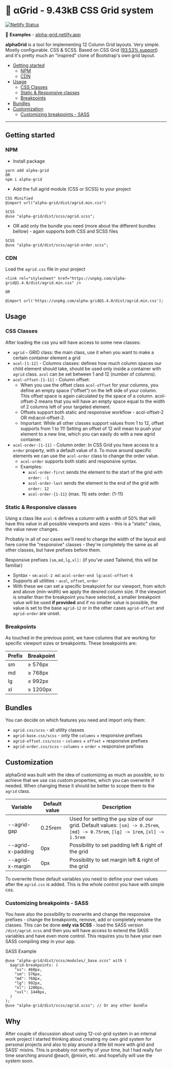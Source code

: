 # 🧱 αGrid - 9.43kB CSS Grid system

[![Netlify Status](https://api.netlify.com/api/v1/badges/d8cddbf0-a67c-4a0d-a6e7-4745500f75ae/deploy-status)](https://app.netlify.com/sites/alpha-grid/deploys) <br/>


📌 **Examples** - [alpha-grid.netlify.app](https://alpha-grid.netlify.app/) <br/>

**alphaGrid** is a tool for implementing 12 Column Grid layouts. Very simple. Mostly configurable. CSS & SCSS. 
Based on CSS Grid ([93.53% support](https://caniuse.com/?search=grid)) and it's pretty much an "inspired" clone of Bootstrap's own grid layout.


- [Getting started](#getting-started)
  - [NPM](#npm)
  - [CDN](#cdn)
- [Usage](#usage)
  - [CSS Classes](#css-classes)
  - [Static & Responsive classes](#static--responsive-classes)
  - [Breakpoints](#breakpoints)
- [Bundles](#bundles)
- [Customization](#customization)
  - [Customizing breakpoints - SASS](#customizing-breakpoints---sass)

------

## Getting started

### NPM
- Install package
```
yarn add alpha-grid
OR 
npm i alpha-grid
```
- Add the full agrid module (CSS or SCSS) to your project

```
CSS Minified
@import url("alpha-grid/dist/agrid.min.css")

SCSS
@use "alpha-grid/dist/scss/agrid.scss";
```
- OR add only the bundle you need (more about the different bundles bellow) - again supports both CSS and SCSS files

```
SCSS
@use "alpha-grid/dist/scss/agrid-order.scss";
```

### CDN
Load the `agrid.css` file in your project
```
<link rel="stylesheet" href="https://unpkg.com/alpha-grid@1.4.0/dist/agrid.min.css" />

OR

@import url('https://unpkg.com/alpha-grid@1.4.0/dist/agrid.min.css');
```

## Usage
### CSS Classes
After loading the css you will have access to some new classes:

- `agrid` - GRID class: the main class, use it when you want to make a certain container element a grid
- `acol-[1-12]` - Columns classes: defines how much column spaces our child element should take, should be used only inside a container with `agrid` class. `acol` can be set between 1 and 12 (number of columns).
- `acol-offset-[1-11]` - Column offset: 
  - When you use the offset class `acol-offset` for your columns, you define an empty space ("offset") on the left side of your column. This offset space is again calculated by the space of a column. acol-offset-2 means that you will have an empty space equal to the width of 2 columns left of your targeted element.
  - Offsets support both static and responsive workflow - acol-offset-2 OR md:acol-offset-2.
  - Important: While all other classes support values from 1 to 12, offset supports from 1 to 11! Setting an offset of 12 will mean to push your element to a new line, which you can easily do with a new agrid container. 
- `acol-order-[1-11]` - Column order: In CSS Grid you have access to a `order` property, with a default value of `0`. To move around specific elements we can use the `acol-order` class to change the order value. 
  - `acol-order` supports both static and responsive syntax. 
  - Examples:
    - `acol-order-first` sends the element to the start of the grid with `order: -1`
    - `acol-order-last` sends the element to the end of the grid with `order: 12`
    - `acol-order-{1-11}` (max. 11) sets order: {1-11}

### Static & Responsive classes
Using a class like `acol-6` defines a column with a width of 50% that will have this value in all possible viewports and sizes - this is a "static" class, the value never changes.

Probably in all of our cases we'll need to change the width of the layout and here come the "responsive" classes - they're completely the same as all other classes, but have prefixes before them.

Responsive prefixes `[sm,md,lg,xl]:`  (if you've used Tailwind, this will be familiar)
  - Syntax - `sm:acol-2 md:acol-order-end lg:acol-offset-6`
  - Supports all utilities - `acol`, `offset`, `order`
  - With these we can set a specific breakpoint for our viewport, from witch and above (min-width) we apply the desired column size. If the viewport is smaller than the breakpoint you have selected, a smaller breakpoint value will be used **if provided** and if no smaller value is possible, the value is set to the base `agrid-12` or in the other cases `agrid-offset` and `agrid-order` are unset.

### Breakpoints
As touched in the previous point, we have columns that are working for specific viewport sizes or breakpoints. These breakpoints are:

| Prefix | Breakpoint |
| ------ | ---------- |
| sm     | ≥ 576px    |
| md     | ≥ 768px    |
| lg     | ≥ 992px    |
| xl     | ≥ 1200px   |

## Bundles
You can decide on which features you need and import only them:
- `agrid.css/scss` - all utility classes
- `agrid-base.css/scss` - only the `columns` + responsive prefixes
- `agrid-offset.css/scss` - `columns` + `offset` + responsive prefixes
- `agrid-order.css/scss` - `columns` + `order` + responsive prefixes

## Customization
alphaGrid was built with the idea of customizing as much as possible, so to achieve that we use css custom properties, which you can overwrite if needed. When changing these it should be better to scope them to the `agrid` class.

| Variable          | Default value | Description                                                                                                                         |
| ----------------- | ------------- | ----------------------------------------------------------------------------------------------------------------------------------- |
| --agrid-gap       | 0.25rem       | Used for setting the `gap` size of our grid. Default values: `[sm] -> 0.25rem`, `[md] -> 0.75rem`, `[lg] -> 1rem`, `[xl] -> 1.5rem` |
| --agrid-x-padding | 0px           | Possibility to set padding left & right of the grid                                                                                 |
| --agrid-x-margin  | 0px           | Possibility to set margin left & right of the grid                                                                                  |

To overwrite these default variables you need to define your own values after the `agrid.css` is added. This is the whole control you have with simple css.

### Customizing breakpoints - SASS
You have also the possibility to overwrite and change the responsive prefixes - change the breakpoints, remove, add or completely rename the classes. This can be done **only via SCSS** -  load the SASS version `/dist/agrid.scss` and then you will have access to extend the SASS variables and have even more control. This requires you to have your own SASS compiling step in your app.

SASS Example
```
@use "alpha-grid/dist/scss/modules/_base.scss" with (
  $agrid-breakpoints: (
    "xs": 460px,
    "sm": 576px,
    "md": 768px,
    "lg": 992px,
    "xl": 1200px,
    "xxl": 1440px,
  )
);
@use "alpha-grid/dist/scss/agrid.scss"; // Or any other bundle
```

## Why
After couple of discussion about using 12-col-grid system in an internal work project I started thinking about creating my own grid system for personal projects and also to play around a little bit more with grid and SASS' mixins. 
This is probably not worthy of your time, but I had really fun time searching around @each, @mixin, etc. and hopefully will use the system soon. 